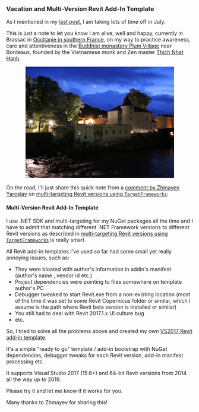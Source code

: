 <head>
<meta http-equiv="Content-Type" content="text/html; charset=utf-8">
<link rel="stylesheet" type="text/css" href="bc.css">
<!--
<script src="https://cdn.rawgit.com/google/code-prettify/master/loader/run_prettify.js" type="text/javascript"></script>
-->
</head>

<!---

 #RevitAPI @AutodeskRevit #bim #dynamobim @AutodeskForge #ForgeDevCon 

As I already mentioned, I am taking lots of time off in July.
This is just a note to let you know I am alive, well and happy, currently in Brassac in Occitanie in southern France,
on my way to practice awareness, care and attentiveness in 
the Buddhist monastery Plum Village near Bordeaux.
On the road, I'll just share this quick note from
a comment by Zhmayev Yaroslav on multi-targeting Revit versions using <code>TargetFrameworks</code>
&ndash; Multi-Version Revit Add-In Template...

--->

### Vacation and Multi-Version Revit Add-In Template

As I mentioned in
my [last post](http://thebuildingcoder.typepad.com/blog/2018/06/add-in-registration-vendorid-and-signature.html),
I am taking lots of time off in July.

This is just a note to let you know I am alive, well and happy, currently in Brassac in [Occitanie in southern France](https://en.wikipedia.org/wiki/Occitanie_(administrative_region)),
on my way to practice awareness, care and attentiveness in 
the [Buddhist monastery Plum Village](https://plumvillage.org) near Bordeaux, founded
by the Vietnamese monk and Zen master [Thich Nhat Hanh](https://plumvillage.org/about/thich-nhat-hanh).

<center>
<img src="img/719_brassac_800x600.jpg" alt="Brassac" width="400"/>
</center>

On the road, I'll just share this quick note from
a [comment by Zhmayev Yaroslav](http://thebuildingcoder.typepad.com/blog/2018/06/multi-targeting-revit-versions-cad-terms-texture-maps.html#comment-3992433596)
on [multi-targeting Revit versions using `TargetFrameworks`](http://thebuildingcoder.typepad.com/blog/2018/06/multi-targeting-revit-versions-cad-terms-texture-maps.html#2):

#### <a name="2"></a> Multi-Version Revit Add-In Template

I use .NET SDK and multi-targeting for my NuGet packages all the time and I have to admit that matching different .NET Framework versions to different Revit versions as described
in [multi-targeting Revit versions using `TargetFrameworks`](http://thebuildingcoder.typepad.com/blog/2018/06/multi-targeting-revit-versions-cad-terms-texture-maps.html#2) is
really smart.

All Revit add-in templates I've used so far had some small yet really annoying issues, such as:

- They were bloated with author's information in addin's manifest (author's name , vendor id etc.)
- Project dependencies were pointing to files somewhere on template author's PC
- Debugger tweaked to start Revit.exe from a non-existing location (most of the time it was set to some Revit Copernicus folder or similar, which I assume is the path where Revit beta version is installed or similar)
- You still had to deal with Revit 2017.1.x UI culture bug
- etc.

So, I tried to solve all the problems above and created my
own [VS2017 Revit add-in template](https://github.com/Equipple/vs-templates-revit-addin/releases).

It's a simple "ready to go" template / add-in bootstrap with NuGet dependencies, debugger tweaks for each Revit version, add-in manifest processing etc.

It supports Visual Studio 2017 (15.6+) and 64-bit Revit versions from 2014 all the way up to 2019.

Please try it and let me know if it works for you.

Many thanks to Zhmayev for sharing this!
